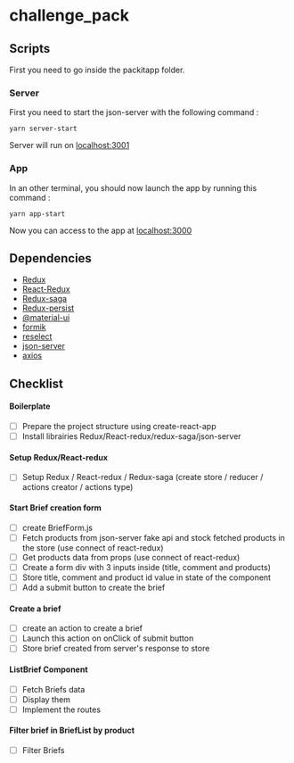 # challenge_pack

## Scripts

First you need to go inside the packitapp folder.

### Server
First you need to start the json-server with the following command :
```properties
yarn server-start
```
Server will run on [localhost:3001](http://localhost:3001)
### App
In an other terminal, you should now launch the app by running this command :
```properties
yarn app-start
```
Now you can access to the app at [localhost:3000](http://localhost:3000)

## Dependencies
- [Redux](https://redux.js.org/)
- [React-Redux](https://github.com/reduxjs/react-redux)
- [Redux-saga](https://redux-saga.js.org/)
- [Redux-persist](https://github.com/rt2zz/redux-persist)
- [@material-ui](https://material-ui.com/)
- [formik](https://formik.org/)
- [reselect](https://github.com/reduxjs/reselect)
- [json-server](https://github.com/typicode/json-server)
- [axios](https://github.com/axios/axios)

## Checklist

#### Boilerplate
- [ ] Prepare the project structure using create-react-app
- [ ] Install librairies Redux/React-redux/redux-saga/json-server

#### Setup Redux/React-redux
- [ ] Setup Redux / React-redux / Redux-saga (create store / reducer / actions creator / actions type)

#### Start Brief creation form
- [ ] create BriefForm.js
- [ ] Fetch products from json-server fake api and stock fetched products in the store (use connect of react-redux)
- [ ] Get products data from props (use connect of react-redux)
- [ ] Create a form div with 3 inputs inside (title, comment and products)
- [ ] Store title, comment and product id value in state of the component
- [ ] Add a submit button to create the brief

#### Create a brief
- [ ] create an action to create a brief
- [ ] Launch this action on onClick of submit button
- [ ] Store brief created from server's response to store

#### ListBrief Component
- [ ] Fetch Briefs data
- [ ] Display them
- [ ] Implement the routes

#### Filter brief in BriefList by product
- [ ] Filter Briefs